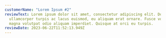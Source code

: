 ```yaml
---
customerName: "Lorem Ipsum #2"
reviewText: Lorem ipsum dolor sit amet, consectetur adipiscing elit. Donec
  ullamcorper turpis ac lacus euismod, eu aliquam erat ornare. Fusce volutpat
  magna volutpat odio aliquam imperdiet. Quisque at orci eu turpis.
reviewDate: 2023-06-22T11:52:13.949Z
---
```

